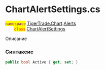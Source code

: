 
# ChartAlertSettings.cs
<mark style="color:purple;">`namespace`</mark> [TigerTrade.Chart](../../../TigerTrade.Chart.md).[Alerts](../../../TigerTrade.Chart/Alerts.md)  
&nbsp;&nbsp;&nbsp;&nbsp;&nbsp;&nbsp;&nbsp;<mark style="color:red;">`class`</mark> [ChartAlertSettings](../ChartAlertSettings.cs.md)

Описание

### Синтаксис
```csharp
public bool Active { get; set; }
```

